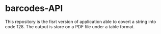 # barcodes-API
This repository is the fisrt version of application able to covert a string into code 128. The output is store on a PDF  file under a table format.
